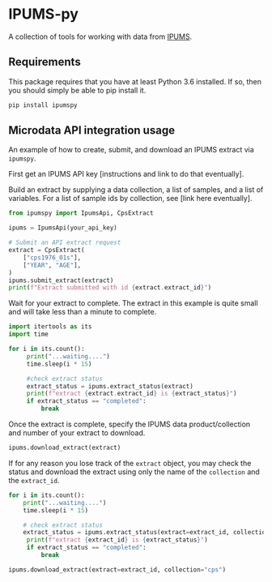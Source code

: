 # IPUMS-py

A collection of tools for working with data from [IPUMS](https://ipums.org).

## Requirements

This package requires that you have at least Python 3.6 installed. If so, then you should
simply be able to pip install it.

```bash
pip install ipumspy
```

## Microdata API integration usage

An example of how to create, submit, and download an IPUMS extract via `ipumspy`.

First get an IPUMS API key [instructions and link to do that eventually].

Build an extract by supplying a data collection, a list of samples, and a list of variables.
For a list of sample ids by collection, see [link here eventually].

```python
from ipumspy import IpumsApi, CpsExtract

ipums = IpumsApi(your_api_key)

# Submit an API extract request
extract = CpsExtract(
    ["cps1976_01s"],
    ["YEAR", "AGE"],
)
ipums.submit_extract(extract)
print(f"Extract submitted with id {extract.extract_id}")
```

Wait for your extract to complete. The extract in this example is quite small and will
take less than a minute to complete.

```python
import itertools as its
import time

for i in its.count():
     print("...waiting....")
     time.sleep(i * 15)

     #check extract status
     extract_status = ipums.extract_status(extract)
     print(f"extract {extract.extract_id} is {extract_status}")
     if extract_status == "completed":
         break
```

Once the extract is complete, specify the IPUMS data product/collection and number of your extract to download.

```python
ipums.download_extract(extract)
```

If for any reason you lose track of the `extract` object, you may check the status
and download the extract using only the name of the `collection` and the `extract_id`.

```python
for i in its.count():
    print("...waiting....")
    time.sleep(i * 15)

    # check extract status
    extract_status = ipums.extract_status(extract=extract_id, collection="cps")
     print(f"extract {extract_id} is {extract_status}")
     if extract_status == "completed":
         break

ipums.download_extract(extract=extract_id, collection="cps")
```
